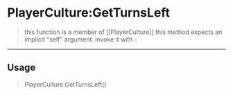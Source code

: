 # PlayerCulture:GetTurnsLeft
> this function is a member of [[PlayerCulture]]
> this method expects an implicit "self" argument. invoke it with `:`
-----
## Usage
> PlayerCulture:GetTurnsLeft()
